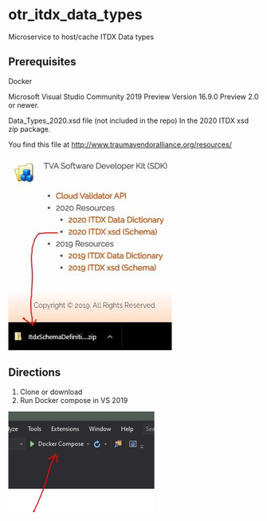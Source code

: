 # otr_itdx_data_types
Microservice to host/cache ITDX Data types

## Prerequisites
  
Docker

Microsoft Visual Studio Community 2019 Preview Version 16.9.0 Preview 2.0 or newer.

Data_Types_2020.xsd file (not included in the repo) In the 2020 ITDX xsd zip package.

You find this file at http://www.traumavendoralliance.org/resources/

![](Images/itdsschemadefinition.JPG)

## Directions
1. Clone or download
2. Run Docker compose in VS 2019

![](Images/vsrun.JPG)

